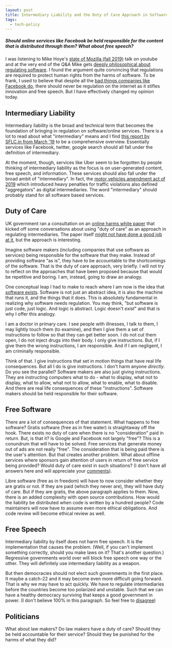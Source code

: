 ```yaml
---
layout: post
title: Intermediary Liability and the Duty of Care Approach in Software
tags:
  - tech-policy
---
```


##### Should online services like Facebook be held responsible for the content that is distributed through them? What about free speech? #####

I was listening to Mike Hoye's [state of Mozilla (fall 2019)](https://youtu.be/RkvDnIGbv4w) talk on youtube and at the very end of the Q&A Mike gets [deeply philosophical about regulating software](https://youtu.be/jHeNnSX6GcQ?t=2317). I found the argument quite convincing that regulations are required to protect human rights from the harms of software. To be frank, I used to believe that despite all the [bad things companies like Facebook do](https://learnlearn.in/facebook/), there should never be regulation on the internet as it stifles innovation and free speech. But I have effectively changed my opinion today.

## Intermediary Liability ##

Intermediary liability is the broad and technical term that becomes the foundation of bringing in regulation on software/online services. There is a lot to read about what "intermediary" means and I find [this report by SFLC.in from March '19](https://sflc.in/sites/default/files/reports/Intermediary_Liability_2_0_-_A_Shifting_Paradigm.pdf) to be a comprehensive overview. Essentially services like Facebook, twitter, google search should all fall under the definition of intermediary.

At the moment, though, services like Uber seem to be forgotten by people thinking of intermediary liability as the focus is on user-generated content, free speech, and information. These services should also fall under the broad ambit of "intermediary". In fact, the [motor vehicles amendment act of 2019](http://egazette.nic.in/WriteReadData/2019/210413.pdf) which introduced heavy penalties for traffic violations also defined "aggregators" as digital intermediaries. The word "intermediary" should probably stand for all software based services.

## Duty of Care ##

UK government ran a consultation on an [online harms white paper](https://www.gov.uk/government/consultations/online-harms-white-paper) that kicked off some conversations about using "duty of care" as an approach in regulating intermediaries. The paper itself [might not have done a good job at it](https://www.cyberleagle.com/2019/04/users-behaving-badly-online-harms-white.html), but the approach is interesting.

Imagine software makers (including companies that use software as services) being responsible for the software that they make. Instead of providing software "as is", they have to be accountable to the shortcomings of the software. That is the duty of care approach, very briefly. I will not try to reflect on the approaches that have been proposed because that would be repetitive and boring. I am, instead, going to draw an analogy.

One conceptual leap I had to make to reach where I am now is the idea that [software exists](http://exple.tive.org/blarg/2019/09/11/duty-of-care/). Software is not just an abstract idea, it is also the machine that runs it, and the things that it does. This is absolutely fundamental in realizing why software needs regulation. You may think, "but software is just code, just logic. And logic is abstract. Logic doesn't *exist*" and that is why I offer this analogy.

I am a doctor in primary care. I see people with illnesses, I talk to them, I may lightly touch them (to examine), and then I give them a set of instructions to follow so that they can get better soon. I do not cut them open, I do not inject drugs into their body. I only give instructions. But, if I give them the wrong instructions, I am responsible. And if I am negligent, I am criminally responsible.

Think of that. I give instructions that set in motion things that have real life consequences. But all I do is give instructions. I don't harm anyone *directly*. Do you see the parallel? Software makers are also just giving instructions. They are instructing computers what to do - what to display, what not to display, what to allow, what not to allow, what to enable, what to disable. And there are real life consequences of these "instructions". Software makers should be held responsible for their software.

## Free Software ##

There are a lot of consequences of that statement. What happens to free software? Gratis software (free as in free water) is straightaway off the hook. There exists no duty of care when there is no "consideration" paid in return. But, is that it? Is Google and Facebook not largely "free"? This is a conundrum that will have to be solved. Free services that generate money out of ads are not really "free". The consideration that is being paid there is the user's attention. But that creates another problem. What about offline services where sponsors gain attention of users in return of free service being provided? Would duty of care exist in such situations? (I don't have all answers here and will appreciate your [comments](../comments/)).

Libre software (free as in freedom) will have to now consider whether they are gratis or not. If they are paid (which they never are), they will have duty of care. But if they are gratis, the above paragraph applies to them. Now, there is an added complexity with open source contributions. How would the liability be distributed when code is written by a hundred people? Code maintainers will now have to assume even more ethical obligations. And code review will become ethical review as well.

## Free Speech ##

Intermediary liability by itself does not harm free speech. It is the implementation that causes the problem. (Well, if you can't implement something correctly, should you make laws on it? That's another question.) Regressive governments world over will block free speech one way or the other. They will definitely use intermediary liability as a weapon.

But then democracies should not elect such governments in the first place. It maybe a catch-22 and it may become even more difficult going forward. That is why we may have to act quickly. We have to regulate intermediaries before the countries become too polarized and unstable. Such that we can have a healthy democracy surviving that keeps a good government in power. (I don't believe 100% in this paragraph. So feel free to [disagree](../comments/))

## Politicians ##

What about law makers? Do law makers have a duty of care? Should they be held accountable for their service? Should they be punished for the harms of what they did?
